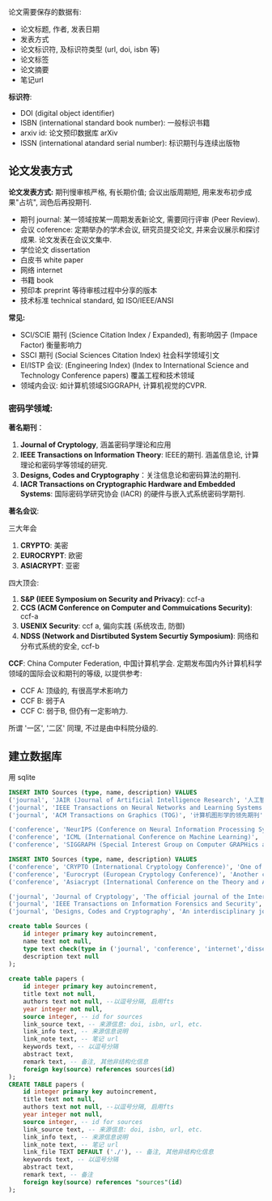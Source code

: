 论文需要保存的数据有:
- 论文标题, 作者, 发表日期
- 发表方式
- 论文标识符, 及标识符类型 (url, doi, isbn 等)
- 论文标签
- 论文摘要
- 笔记url

**标识符**: 
- DOI (digital object identifier)
- ISBN (international standard book number): 一般标识书籍
- arxiv id: 论文预印数据库 arXiv
- ISSN (international atandard serial number): 标识期刊与连续出版物

## 论文发表方式

**论文发表方式:** 期刊慢审核严格, 有长期价值; 会议出版周期短, 用来发布初步成果"占坑", 润色后再投期刊.
- 期刊 journal: 某一领域按某一周期发表新论文, 需要同行评审 (Peer Review).
- 会议 coference: 定期举办的学术会议, 研究员提交论文, 并来会议展示和探讨成果. 论文发表在会议文集中.
- 学位论文 dissertation
- 白皮书 white paper
- 网络 internet
- 书籍 book
- 预印本 preprint 等待审核过程中分享的版本
- 技术标准 technical standard, 如 ISO/IEEE/ANSI

**常见:**
- SCI/SCIE 期刊 (Science Citation Index / Expanded), 有影响因子 (Impace Factor) 衡量影响力
- SSCI 期刊 (Social Sciences Citation Index) 社会科学领域引文
- EI/ISTP 会议: (Engineering Index) (Index to International Science and Technology Conference papers) 覆盖工程和技术领域
- 领域内会议: 如计算机领域SIGGRAPH, 计算机视觉的CVPR.

### 密码学领域:

**著名期刊**：

1. **Journal of Cryptology**, 涵盖密码学理论和应用
2. **IEEE Transactions on Information Theory**: IEEE的期刊. 涵盖信息论, 计算理论和密码学等领域的研究.
3. **Designs, Codes and Cryptography**：关注信息论和密码算法的期刊.
4. **IACR Transactions on Cryptographic Hardware and Embedded Systems**: 国际密码学研究协会 (IACR) 的硬件与嵌入式系统密码学期刊.

**著名会议**: 

三大年会
1. **CRYPTO**: 美密
2. **EUROCRYPT**: 欧密
3. **ASIACRYPT**: 亚密

四大顶会:
1. **S&P (IEEE Symposium on Security and Privacy)**: ccf-a
2. **CCS (ACM Conference on Computer and Commuications Security)**: ccf-a
3. **USENIX Security**: ccf a, 偏向实践 (系统攻击, 防御)
4. **NDSS (Network and Disrtibuted System Securtiy Symposium)**: 网络和分布式系统的安全, ccf-b

**CCF**: China Computer Federation, 中国计算机学会. 定期发布国内外计算机科学领域的国际会议和期刊的等级, 以提供参考:
- CCF A: 顶级的, 有很高学术影响力
- CCF B: 弱于A
- CCF C: 弱于B, 但仍有一定影响力.

所谓 '一区', '二区' 同理, 不过是由中科院分级的.

## 建立数据库

用 sqlite

```sql
INSERT INTO Sources (type, name, description) VALUES
('journal', 'JAIR (Journal of Artificial Intelligence Research', '人工智能领域期刊'),
('journal', 'IEEE Transactions on Neural Networks and Learning Systems', '神经网络以及相关学习系统的理论与设计应用'),
('journal', 'ACM Transactions on Graphics (TOG)', '计算机图形学的领先期刊'),

('conference', 'NeurIPS (Conference on Neural Information Processing Systems)', '机器学习以及计算机神经科学领域顶级会议'),
('conference', 'ICML (International Conference on Machine Learning)', '机器学习领域国际会议'),
('conference', 'SIGGRAPH (Special Interest Group on Computer GRAPHics and Interactive Techniques)', '计算机图形学和人机交互领域的特别兴趣小组');

INSERT INTO Sources (type, name, description) VALUES
('conference', 'CRYPTO (International Cryptology Conference)', 'One of the oldest and most respected annual conferences dedicated to all aspects of cryptology.'),
('conference', 'Eurocrypt (European Cryptology Conference)', 'Another cornerstone event in the cryptology community, organized by the International Association for Cryptologic Research (IACR).'),
('conference', 'Asiacrypt (International Conference on the Theory and Application of Cryptology and Information Security)', 'A top-tier annual conference focused on cryptology research in the Asia-Pacific region.'),

('journal', 'Journal of Cryptology', 'The official journal of the International Association for Cryptologic Research (IACR) and a leading venue for high-quality cryptographic research.'),
('journal', 'IEEE Transactions on Information Forensics and Security', 'A major journal by IEEE focusing on security and cryptography among other topics in the forensics field.'),
('journal', 'Designs, Codes and Cryptography', 'An interdisciplinary journal that covers research in mathematical cryptography, coding theory, and combinatorial designs.');
```

```sql
create table Sources (
	id integer primary key autoincrement,
	name text not null,
	type text check(type in ('journal', 'conference', 'internet','dissertation', 'white paper', 'book','preprint', 'technical standard')),
	description text null
);
 
create table papers (
	id integer primary key autoincrement,
	title text not null,
	authors text not null, --以逗号分隔, 启用fts
	year integer not null,
	source integer, -- id for sources
	link_source text, -- 来源信息: doi, isbn, url, etc.
	link_info text, -- 来源信息说明
	link_note text, -- 笔记 url
	keywords text, -- 以逗号分隔
	abstract text,
	remark text, -- 备注, 其他非结构化信息
	foreign key(source) references sources(id)
);
CREATE TABLE papers (
	id integer primary key autoincrement,
	title text not null,
	authors text not null, --以逗号分隔, 启用fts
	year integer not null,
	source integer, -- id for sources
	link_source text, -- 来源信息: doi, isbn, url, etc.
	link_info text, -- 来源信息说明
	link_note text, -- 笔记 url
	link_file TEXT DEFAULT ('./'), -- 备注, 其他非结构化信息
	keywords text, -- 以逗号分隔
	abstract text,
	remark text, -- 备注
	foreign key(source) references "sources"(id)
);
```